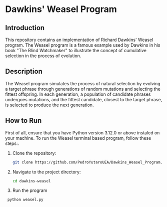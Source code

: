 # Dawkins' Weasel Program

## Introduction

This repository contains an implementation of Richard Dawkins' Weasel program. The Weasel program is a famous example used by Dawkins in his book "The Blind Watchmaker" to illustrate the concept of cumulative selection in the process of evolution.

## Description

The Weasel program simulates the process of natural selection by evolving a target phrase through generations of random mutations and selecting the fittest offspring. In each generation, a population of candidate phrases undergoes mutations, and the fittest candidate, closest to the target phrase, is selected to produce the next generation.

## How to Run

First of all, ensure that you have Python version 3.12.0 or above instaled on your machine.
To run the Weasel terminal based program, follow these steps:.

1. Clone the repository:

   ```bash
   git clone https://github.com/PedroYutaroUEA/Dawkins_Weasel_Program.git
2. Navigate to the project directory:
   
   ```bash
   cd dawkins-weasel
3. Run the program

  ```bash
   python weasel.py

